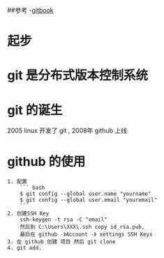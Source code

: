 ##参考
-[gitbook](https://git-scm.com/book/zh/v2)

# 起步
	
# git 是分布式版本控制系统
# git 的诞生
 2005 linux 开发了 git , 2008年 github 上线
# github 的使用
	1. 配置
		``` bash
		$ git config --global user.name "yourname"
		$ git config --global user.email "youremail"
		```
	2. 创建SSH Key
		ssh-keygen -t rsa -C "email" 
		然后到 C:\Users\XXX\.ssh copy id_rsa.pub,
		最后在 github -》Account -》 settings SSH Keys
	3. 在 github 创建 项目 然后 git clone 
	4. git add.